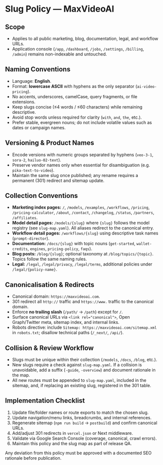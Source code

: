 # Slug Policy — MaxVideoAI

## Scope
- Applies to all public marketing, blog, documentation, legal, and workflow URLs.
- Application console (`/app`, `/dashboard`, `/jobs`, `/settings`, `/billing`, `/admin`) remains non-indexable and untouched.

## Naming Conventions
- Language: **English**.
- Format: **lowercase ASCII** with hyphens as the only separator (`ai-video-pricing`).
- No accents, underscores, camelCase, query fragments, or file extensions.
- Keep slugs concise (≤4 words / ≤60 characters) while remaining descriptive.
- Avoid stop words unless required for clarity (`with`, `and`, `the`, etc.).
- Prefer stable, evergreen nouns; do not include volatile values such as dates or campaign names.

## Versioning & Product Names
- Encode versions with numeric groups separated by hyphens (`veo-3-1`, `sora-2`, `hailuo-02-text`).
- Preserve vendor names only when essential for disambiguation (e.g. `pika-text-to-video`).
- Maintain the same slug once published; any rename requires a permanent (301) redirect and sitemap update.

## Collection Conventions
- **Marketing index pages:** `/`, `/models`, `/examples`, `/workflows`, `/pricing`, `/pricing-calculator`, `/about`, `/contact`, `/changelog`, `/status`, `/partners`, `/affiliates`.
- **Model detail pages:** `/models/{slug}` where `{slug}` follows the model registry (see `slug-map.yaml`). All aliases redirect to the canonical entry.
- **Workflow detail pages:** `/workflows/{slug}` using descriptive task names (`prompt-director`).
- **Documentation:** `/docs/{slug}` with topic nouns (`get-started`, `wallet-credits`, `engines`, `pricing-policy`, `faqs`).
- **Blog posts:** `/blog/{slug}`; optional taxonomy at `/blog/topics/{topic}`. Topics follow the same naming rules.
- **Legal:** `/legal`, `/legal/privacy`, `/legal/terms`, additional policies under `/legal/{policy-name}`.

## Canonicalisation & Redirects
- Canonical domain: `https://maxvideoai.com`.
- 301 redirect all `http://` traffic and `https://www.` traffic to the canonical domain.
- Enforce **no trailing slash** (`/path/` → `/path`) except for `/`.
- Surface canonical URLs via `<link rel="canonical">`, Open Graph/Twitter meta, sitemap index, and internal links.
- Robots directive: include `Sitemap: https://maxvideoai.com/sitemap.xml` in `robots.txt`; disallow technical paths (`/_next/`, `/api/`).

## Collision & Review Workflow
- Slugs must be unique within their collection (`/models`, `/docs`, `/blog`, etc.).
- New slugs require a check against `slug-map.yaml`. If a collision is unavoidable, add a suffix (`-guide`, `-overview`) and document rationale in the map.
- All new routes must be appended to `slug-map.yaml`, included in the sitemap, and, if replacing an existing slug, registered in the 301 table.

## Implementation Checklist
1. Update file/folder names or route exports to match the chosen slug.
2. Update navigation/menu links, breadcrumbs, and internal references.
3. Regenerate sitemap (`npm run build` → `postbuild`) and confirm canonical URLs.
4. Add/adjust 301 redirects in `vercel.json` or Next middleware.
5. Validate via Google Search Console (coverage, canonical, crawl errors).
6. Maintain this policy and the slug map as part of release QA.

Any deviation from this policy must be approved with a documented SEO rationale before publication.
